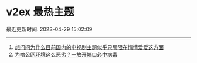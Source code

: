 # v2ex 最热主题

最近更新时间: 2023-04-29 15:02:09

--- 
1. [想问问为什么目前国内的电视剧主题似乎只局限在情情爱爱这方面](https://www.v2ex.com/t/936372) 
2. [为啥公网环境这么恶劣？一放开端口必中病毒](https://www.v2ex.com/t/936373) 
